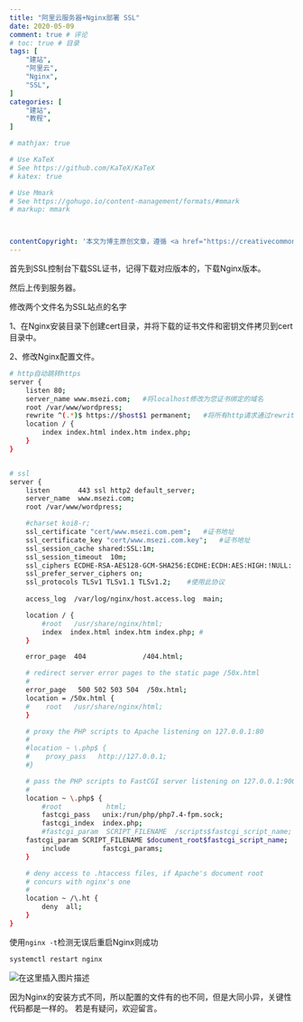 ```yaml
---
title: "阿里云服务器+Nginx部署 SSL"
date: 2020-05-09
comment: true # 评论
# toc: true # 目录
tags: [
    "建站",
    "阿里云",
    "Nginx",
    "SSL",
]
categories: [
    "建站",
    "教程",
]

# mathjax: true

# Use KaTeX
# See https://github.com/KaTeX/KaTeX
# katex: true

# Use Mmark
# See https://gohugo.io/content-management/formats/#mmark
# markup: mmark



contentCopyright: '本文为博主原创文章，遵循 <a href="https://creativecommons.org/licenses/by-sa/4.0/" rel="noopener" target="_blank">CC 4.0 BY-SA 版权协议</a>，转载请附上原文出处链接和本声明。'
---
```



首先到SSL控制台下载SSL证书，记得下载对应版本的，下载Nginx版本。

然后上传到服务器。

修改两个文件名为SSL站点的名字

1、在Nginx安装目录下创建cert目录，并将下载的证书文件和密钥文件拷贝到cert目录中。

2、修改Nginx配置文件。

```bash
# http自动跳转https
server {
    listen 80;
    server_name www.msezi.com;   #将localhost修改为您证书绑定的域名
    root /var/www/wordpress;
    rewrite ^(.*)$ https://$host$1 permanent;   #将所有http请求通过rewrite重定向到https。
    location / {
        index index.html index.htm index.php;
    }
}


# ssl
server {
    listen       443 ssl http2 default_server;
    server_name  www.msezi.com;
    root /var/www/wordpress;

    #charset koi8-r;
    ssl_certificate "cert/www.msezi.com.pem";	#证书地址
    ssl_certificate_key "cert/www.msezi.com.key";	#证书地址
    ssl_session_cache shared:SSL:1m;
    ssl_session_timeout  10m;
    ssl_ciphers ECDHE-RSA-AES128-GCM-SHA256:ECDHE:ECDH:AES:HIGH:!NULL:!aNULL:!MD5:!ADH:!RC4;	#使用此加密套件
    ssl_prefer_server_ciphers on;
    ssl_protocols TLSv1 TLSv1.1 TLSv1.2;	#使用此协议
    
    access_log  /var/log/nginx/host.access.log  main;

    location / {
        #root   /usr/share/nginx/html;
        index  index.html index.htm index.php; # 
    }

    error_page  404              /404.html;

    # redirect server error pages to the static page /50x.html
    #
    error_page   500 502 503 504  /50x.html;
    location = /50x.html {
    #    root   /usr/share/nginx/html;
    }

    # proxy the PHP scripts to Apache listening on 127.0.0.1:80
    #
    #location ~ \.php$ {
    #    proxy_pass   http://127.0.0.1;
    #}

    # pass the PHP scripts to FastCGI server listening on 127.0.0.1:9000
    #
    location ~ \.php$ {
        #root           html;
        fastcgi_pass   unix:/run/php/php7.4-fpm.sock;
        fastcgi_index  index.php;
        #fastcgi_param  SCRIPT_FILENAME  /scripts$fastcgi_script_name;
	fastcgi_param SCRIPT_FILENAME $document_root$fastcgi_script_name;
        include        fastcgi_params;
    }

    # deny access to .htaccess files, if Apache's document root
    # concurs with nginx's one
    #
    location ~ /\.ht {
        deny  all;
    }
}

```

使用`nginx -t`检测无误后重启Nginx则成功

```bash
systemctl restart nginx
```
![在这里插入图片描述](https://img-blog.csdnimg.cn/20200509000047291.png?x-oss-process=image/watermark,type_ZmFuZ3poZW5naGVpdGk,shadow_10,text_aHR0cHM6Ly9ibG9nLmNzZG4ubmV0L01hZ2ljX05pbmph,size_16,color_FFFFFF,t_70)

因为Nginx的安装方式不同，所以配置的文件有的也不同，但是大同小异，关键性代码都是一样的。
若是有疑问，欢迎留言。